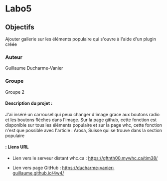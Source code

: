  # Labo5

## Objectifs
  Ajouter gallerie sur les éléments populaire qui s'ouvre à l'aide d'un plugin créée

### Auteur
Guillaume Ducharme-Vanier

### Groupe
Groupe 2

#### Description du projet : 
J'ai inséré un carrousel qui peux changer d'image grace aux boutons radio et les boutons flèches
dans l'image. Sur la page github, cette fonction est disponible sur tous les éléments populaire
et sur la page whc, cette fonction n'est que possible avec l'article : Arosa, Suisse qui se trouve
dans la section populaire


#### : Liens URL

- Lien vers le serveur distant whc.ca : https://gftnth00.mywhc.ca/tim38/ 

- Lien vers page GitHub : https://ducharme-vanier-guillaume.github.io/4w4/